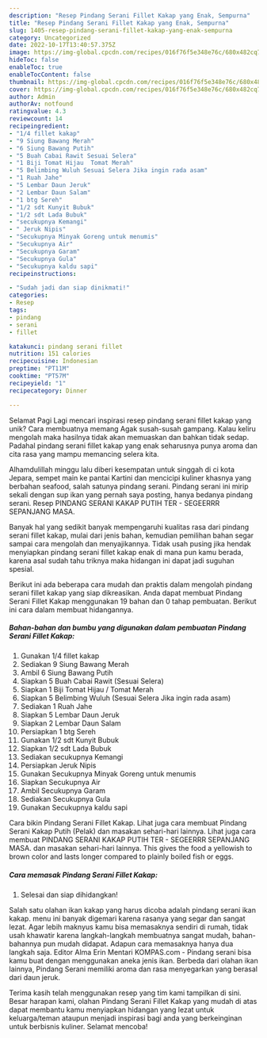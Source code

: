 ```yaml
---
description: "Resep Pindang Serani Fillet Kakap yang Enak, Sempurna"
title: "Resep Pindang Serani Fillet Kakap yang Enak, Sempurna"
slug: 1405-resep-pindang-serani-fillet-kakap-yang-enak-sempurna
category: Uncategorized
date: 2022-10-17T13:40:57.375Z
image: https://img-global.cpcdn.com/recipes/016f76f5e348e76c/680x482cq70/pindang-serani-fillet-kakap-foto-resep-utama.jpg
hideToc: false
enableToc: true
enableTocContent: false
thumbnail: https://img-global.cpcdn.com/recipes/016f76f5e348e76c/680x482cq70/pindang-serani-fillet-kakap-foto-resep-utama.jpg
cover: https://img-global.cpcdn.com/recipes/016f76f5e348e76c/680x482cq70/pindang-serani-fillet-kakap-foto-resep-utama.jpg
author: Admin
authorAv: notfound
ratingvalue: 4.3
reviewcount: 14
recipeingredient:
- "1/4 fillet kakap"
- "9 Siung Bawang Merah"
- "6 Siung Bawang Putih"
- "5 Buah Cabai Rawit Sesuai Selera"
- "1 Biji Tomat Hijau  Tomat Merah"
- "5 Belimbing Wuluh Sesuai Selera Jika ingin rada asam"
- "1 Ruah Jahe"
- "5 Lembar Daun Jeruk"
- "2 Lembar Daun Salam"
- "1 btg Sereh"
- "1/2 sdt Kunyit Bubuk"
- "1/2 sdt Lada Bubuk"
- "secukupnya Kemangi"
- " Jeruk Nipis"
- "Secukupnya Minyak Goreng untuk menumis"
- "Secukupnya Air"
- "Secukupnya Garam"
- "Secukupnya Gula"
- "Secukupnya kaldu sapi"
recipeinstructions:

- "Sudah jadi dan siap dinikmati!"
categories:
- Resep
tags:
- pindang
- serani
- fillet

katakunci: pindang serani fillet 
nutrition: 151 calories
recipecuisine: Indonesian
preptime: "PT11M"
cooktime: "PT57M"
recipeyield: "1"
recipecategory: Dinner

---
```



Selamat Pagi Lagi mencari inspirasi resep pindang serani fillet kakap yang unik? Cara membuatnya memang Agak susah-susah gampang. Kalau keliru mengolah maka hasilnya tidak akan memuaskan dan bahkan tidak sedap. Padahal pindang serani fillet kakap yang enak seharusnya punya aroma dan cita rasa yang mampu memancing selera kita.


Alhamdulillah minggu lalu diberi kesempatan untuk singgah di ci kota Jepara, sempet main ke pantai Kartini dan mencicipi kuliner khasnya yang berbahan seafood, salah satunya pindang serani. Pindang serani ini mirip sekali dengan sup ikan yang pernah saya posting, hanya bedanya pindang serani. Resep PINDANG SERANI KAKAP PUTIH TER - SEGEERRR SEPANJANG MASA.

Banyak hal yang sedikit banyak mempengaruhi kualitas rasa dari pindang serani fillet kakap, mulai dari jenis bahan, kemudian pemilihan bahan segar sampai cara mengolah dan menyajikannya. Tidak usah pusing jika hendak menyiapkan pindang serani fillet kakap enak di mana pun kamu berada, karena asal sudah tahu triknya maka hidangan ini dapat jadi suguhan spesial.


Berikut ini ada beberapa cara mudah dan praktis dalam mengolah pindang serani fillet kakap yang siap dikreasikan. Anda dapat membuat Pindang Serani Fillet Kakap menggunakan 19 bahan dan 0 tahap pembuatan. Berikut ini cara dalam membuat hidangannya.

<!--inarticleads1-->

##### Bahan-bahan dan bumbu yang digunakan dalam pembuatan Pindang Serani Fillet Kakap:

1. Gunakan 1/4 fillet kakap
1. Sediakan 9 Siung Bawang Merah
1. Ambil 6 Siung Bawang Putih
1. Siapkan 5 Buah Cabai Rawit (Sesuai Selera)
1. Siapkan 1 Biji Tomat Hijau / Tomat Merah
1. Siapkan 5 Belimbing Wuluh (Sesuai Selera Jika ingin rada asam)
1. Sediakan 1 Ruah Jahe
1. Siapkan 5 Lembar Daun Jeruk
1. Siapkan 2 Lembar Daun Salam
1. Persiapkan 1 btg Sereh
1. Gunakan 1/2 sdt Kunyit Bubuk
1. Siapkan 1/2 sdt Lada Bubuk
1. Sediakan secukupnya Kemangi
1. Persiapkan  Jeruk Nipis
1. Gunakan Secukupnya Minyak Goreng untuk menumis
1. Siapkan Secukupnya Air
1. Ambil Secukupnya Garam
1. Sediakan Secukupnya Gula
1. Gunakan Secukupnya kaldu sapi


Cara bikin Pindang Serani Fillet Kakap. Lihat juga cara membuat Pindang Serani Kakap Putih (Pelak) dan masakan sehari-hari lainnya. Lihat juga cara membuat PINDANG SERANI KAKAP PUTIH TER - SEGEERRR SEPANJANG MASA. dan masakan sehari-hari lainnya. This gives the food a yellowish to brown color and lasts longer compared to plainly boiled fish or eggs. 

<!--inarticleads2-->

##### Cara memasak Pindang Serani Fillet Kakap:


1. Selesai dan siap dihidangkan!

Salah satu olahan ikan kakap yang harus dicoba adalah pindang serani ikan kakap. menu ini banyak digemari karena rasanya yang segar dan sangat lezat. Agar lebih maknyus kamu bisa memasaknya sendiri di rumah, tidak usah khawatir karena langkah-langkah membuatnya sangat mudah, bahan-bahannya pun mudah didapat. Adapun cara memasaknya hanya dua langkah saja. Editor Alma Erin Mentari KOMPAS.com - Pindang serani bisa kamu buat dengan menggunakan aneka jenis ikan. Berbeda dari olahan ikan lainnya, Pindang Serani memiliki aroma dan rasa menyegarkan yang berasal dari daun jeruk. 

Terima kasih telah menggunakan resep yang tim kami tampilkan di sini. Besar harapan kami, olahan Pindang Serani Fillet Kakap yang mudah di atas dapat membantu kamu menyiapkan hidangan yang lezat untuk keluarga/teman ataupun menjadi inspirasi bagi anda yang berkeinginan untuk berbisnis kuliner. Selamat mencoba!

